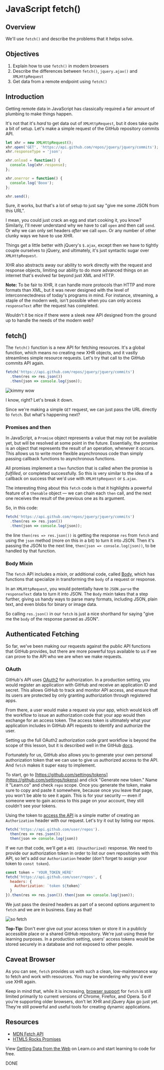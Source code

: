 # JavaScript fetch()

## Overview

We'll use  `fetch()` and describe the problems that it helps solve. 

## Objectives

1. Explain how to use `fetch()` in modern browsers
2. Describe the differences between `fetch()`, `jquery.ajax()` and `XMLHttpRequest`
3. Get data from a remote endpoint using `fetch()`

## Introduction

Getting remote data in JavaScript has classically required a fair amount of plumbing to make things happen.

It's not that it's *hard* to get data out of `XMLHttpRequest`, but it does take quite a bit of setup. Let's make a simple request of the GitHub repository commits API.

```js
let xhr = new XMLHttpRequest();
xhr.open('GET', 'https://api.github.com/repos/jquery/jquery/commits');
xhr.responseType = 'json';

xhr.onload = function() {
  console.log(xhr.response);
};

xhr.onerror = function() {
  console.log('Booo');
};

xhr.send();
```

Sure, it works, but that's a lot of setup to just say "give me some JSON from this URL".

I mean, you could just crack an egg and start cooking it, you know? Similarly, I'll never understand why we have to call `open` and then call `send`. Or why we can only set headers *after* we call `open`. Or any number of other clunky ways we have to use XHR.

Things get a little better with jQuery's `$.ajax`, except then we have to tightly couple ourselves to jQuery, and ultimately, it's just syntactic sugar over `XMLHttpRequest`.

XHR also abstracts away our ability to work directly with the request and response objects, limiting our ability to do more advanced things on an internet that's evolved far beyond just XML and HTTP.

**Note:** To be fair to XHR, it can handle more protocols than HTTP and more formats than XML, but it was never designed with the level of interconnectedness of today's programs in mind. For instance, streaming, a staple of the modern web, isn't possible when you can only access `responseText` after the request has completed.

Wouldn't it be nice if there were a sleek new API designed from the ground up to handle the needs of the modern web?

## fetch()

The `fetch()` function is a new API for fetching resources. It's a global function, which means no creating new XHR objects, and it vastly streamlines simple resource requests. Let's try that call to the GitHub commits API again.

```js
fetch('https://api.github.com/repos/jquery/jquery/commits')
  .then(res => res.json())
  .then(json => console.log(json));
```

![kimmy wow](http://i.giphy.com/3osxYwZm9WZwnt1Zja.gif)

I know, right? Let's break it down.

Since we're making a simple `GET` request, we can just pass the URL directly to `fetch`. But what's happening next?

### Promises and then

In JavaScript, a `Promise` object represents a value that may not be available yet, but will be resolved at some point in the future. Essentially, the promise is an object that represents the result of an operation, whenever it occurs. This allows us to write more flexible asynchronous code than simply passing callback functions to asynchronous functions.

All promises implement a `then` function that is called when the promise is *fulfilled*, or completed successfully. So this is very similar to the idea of a callback on success that we'd use with `XMLHttpRequest` or `$.ajax`.

The interesting thing about this `fetch` code is that it highlights a powerful feature of a `thenable` object — we can chain each `then` call, and the next one receives the result of the previous one as its argument.

So, in this code:

```js
fetch('https://api.github.com/repos/jquery/jquery/commits')
  .then(res => res.json())
  .then(json => console.log(json));
```

the line `then(res => res.json())` is getting the response `res` from `fetch` and using the `json` method (more on this in a bit) to turn it into JSON. Then it's passing the JSON to the next line, `then(json => console.log(json))`, to be handled by that function.

### Body Mixin

The `fetch` API includes a *mixin*, or additional code, called [Body](https://developer.mozilla.org/en-US/docs/Web/API/Fetch_API/Using_Fetch#Body), which has functions that specialize in transforming the `body` of a request or response.

In an `XMLHttpRequest`, you would potentially have to `JSON.parse` the `responseText` data to turn it into JSON. The `Body` mixin takes that a step further, giving us handy ways to parse many formats, including JSON, plain text, and even blobs for binary or image data.

So calling `res.json()` in our `fetch` is just a nice shorthand for saying "give me the `body` of the response parsed as JSON".

## Authenticated Fetching

So far, we've been making our requests against the public API functions that GitHub provides, but there are more powerful toys available to us if we can prove to the API who we are when we make requests.

### OAuth

GitHub's API uses [OAuth2](https://developer.github.com/v3/oauth/) for authorization. In a production setting, you would register an application with GitHub and receive an application ID and secret. This allows GitHub to track and monitor API access, and ensure that its users are protected by only granting authorization through registered apps.

From there, a user would make a request via your app, which would kick off the workflow to issue an authorization code that your app would then exchange for an access token. The access token is ultimately what your application includes in GitHub API requests to identify and authorize the user.

Setting up the full OAuth2 authorization code grant workflow is beyond the scope of this lesson, but it is described well in the GitHub [docs](https://developer.github.com/v3/oauth/).

Fortunately for us, GitHub also allows you to generate your own personal authorization token that we can use to give us authorized access to the API. And `fetch` makes it super easy to implement.

To start, go to [https://github.com/settings/tokens](https://github.com/settings/tokens) and click "Generate new token." Name it "Learn.co" and check `repo` scope. Once you generate the token, make sure to copy and paste it somewhere, because once you leave that page, you won't be able to see it again. This is for your security — even if someone were to gain access to this page on your account, they still couldn't see your tokens.

Using the token to [access the API](https://developer.github.com/v3/oauth/#3-use-the-access-token-to-access-the-api) is a simple matter of creating an `Authorization` header with our request. Let's try it out by listing our repos.

```js
fetch('https://api.github.com/user/repos').
  then(res => res.json()).
  then(json => console.log(json))
```

If we run that code, we'll get a `401 (Unauthorized)` response. We need to provide our authorization token in order to list our own repositories with this API, so let's add our `Authorization` header (don't forget to assign your token to `const token`).

```js
const token = 'YOUR_TOKEN_HERE'
fetch('https://api.github.com/user/repos', {
  headers: {
    Authorization: `token ${token}`
  }
}).then(res => res.json()).then(json => console.log(json));
```

We just pass the desired headers as part of a second options argument to `fetch` and we are in business. Easy as that!

![so fetch](http://i.giphy.com/SUgOYsXqmexxe.gif)

**Top-Tip:** Don't ever give out your access token or store it in a publicly accessible place or a shared GitHub repository. We're just using these for learning purposes. In a production setting, users' access tokens would be stored securely in a database and not exposed to other people.

## Caveat Browser

As you can see, `fetch` provides us with such a clean, low-maintenance way to fetch and work with resources. You may be wondering why you'd ever use XHR again.

Keep in mind that, while it is increasing, [browser support](http://caniuse.com/#feat=fetch) for `fetch` is still limited primarily to current versions of Chrome, Firefox, and Opera. So if you're supporting older browsers, don't let XHR and jQuery Ajax go just yet. They're still powerful and useful tools for creating dynamic applications.

## Resources

- [MDN Fetch API](https://developer.mozilla.org/en-US/docs/Web/API/Fetch_API)
- [HTML5 Rocks Promises](http://www.html5rocks.com/en/tutorials/es6/promises/)

<p class='util--hide'>View <a href='https://learn.co/lessons/javascript-fetch'>Getting Data from the Web</a> on Learn.co and start learning to code for free.</p>

DONE
